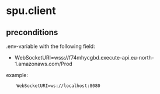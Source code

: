 # spu.client

## preconditions

.env-variable with the following field:

-   WebSocketURI=wss://f74mhycgbd.execute-api.eu-north-1.amazonaws.com/Prod

example:

```
    WebSocketURI=ws://localhost:8080
```
